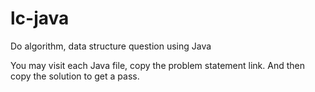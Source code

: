 # lc-java
Do algorithm, data structure question using Java

You may visit each Java file, copy the problem statement link. And then copy the solution to get a pass.
